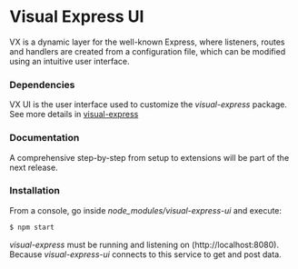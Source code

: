 # Visual Express UI

VX is a dynamic layer for the well-known Express, where listeners, routes and handlers are created from a configuration file, which can be modified using an intuitive user interface.

### Dependencies

VX UI is the user interface used to customize the *visual-express* package.
See more details in [visual-express](https://www.npmjs.com/package/visual-express)

### Documentation

A comprehensive step-by-step from setup to extensions will be part of the next release.

### Installation

From a console, go inside *node_modules/visual-express-ui* and execute:

```sh
$ npm start
```

*visual-express* must be running and listening on (http://localhost:8080).
Because *visual-express-ui* connects to this service to get and post data.
